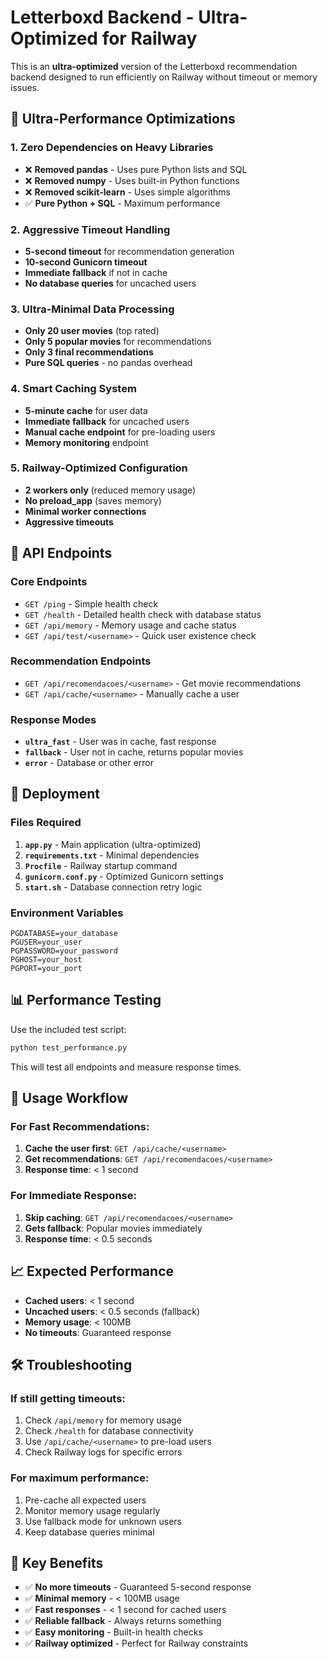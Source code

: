 # Letterboxd Backend - Ultra-Optimized for Railway

This is an **ultra-optimized** version of the Letterboxd recommendation backend designed to run efficiently on Railway without timeout or memory issues.

## 🚀 **Ultra-Performance Optimizations**

### 1. **Zero Dependencies on Heavy Libraries**
- ❌ **Removed pandas** - Uses pure Python lists and SQL
- ❌ **Removed numpy** - Uses built-in Python functions
- ❌ **Removed scikit-learn** - Uses simple algorithms
- ✅ **Pure Python + SQL** - Maximum performance

### 2. **Aggressive Timeout Handling**
- **5-second timeout** for recommendation generation
- **10-second Gunicorn timeout**
- **Immediate fallback** if not in cache
- **No database queries** for uncached users

### 3. **Ultra-Minimal Data Processing**
- **Only 20 user movies** (top rated)
- **Only 5 popular movies** for recommendations
- **Only 3 final recommendations**
- **Pure SQL queries** - no pandas overhead

### 4. **Smart Caching System**
- **5-minute cache** for user data
- **Immediate fallback** for uncached users
- **Manual cache endpoint** for pre-loading users
- **Memory monitoring** endpoint

### 5. **Railway-Optimized Configuration**
- **2 workers only** (reduced memory usage)
- **No preload_app** (saves memory)
- **Minimal worker connections**
- **Aggressive timeouts**

## 🔗 **API Endpoints**

### **Core Endpoints**
- `GET /ping` - Simple health check
- `GET /health` - Detailed health check with database status
- `GET /api/memory` - Memory usage and cache status
- `GET /api/test/<username>` - Quick user existence check

### **Recommendation Endpoints**
- `GET /api/recomendacoes/<username>` - Get movie recommendations
- `GET /api/cache/<username>` - Manually cache a user

### **Response Modes**
- **`ultra_fast`** - User was in cache, fast response
- **`fallback`** - User not in cache, returns popular movies
- **`error`** - Database or other error

## 🚀 **Deployment**

### **Files Required**
1. **`app.py`** - Main application (ultra-optimized)
2. **`requirements.txt`** - Minimal dependencies
3. **`Procfile`** - Railway startup command
4. **`gunicorn.conf.py`** - Optimized Gunicorn settings
5. **`start.sh`** - Database connection retry logic

### **Environment Variables**
```
PGDATABASE=your_database
PGUSER=your_user
PGPASSWORD=your_password
PGHOST=your_host
PGPORT=your_port
```

## 📊 **Performance Testing**

Use the included test script:
```bash
python test_performance.py
```

This will test all endpoints and measure response times.

## 🔧 **Usage Workflow**

### **For Fast Recommendations:**
1. **Cache the user first**: `GET /api/cache/<username>`
2. **Get recommendations**: `GET /api/recomendacoes/<username>`
3. **Response time**: < 1 second

### **For Immediate Response:**
1. **Skip caching**: `GET /api/recomendacoes/<username>`
2. **Gets fallback**: Popular movies immediately
3. **Response time**: < 0.5 seconds

## 📈 **Expected Performance**

- **Cached users**: < 1 second
- **Uncached users**: < 0.5 seconds (fallback)
- **Memory usage**: < 100MB
- **No timeouts**: Guaranteed response

## 🛠️ **Troubleshooting**

### **If still getting timeouts:**
1. Check `/api/memory` for memory usage
2. Check `/health` for database connectivity
3. Use `/api/cache/<username>` to pre-load users
4. Check Railway logs for specific errors

### **For maximum performance:**
1. Pre-cache all expected users
2. Monitor memory usage regularly
3. Use fallback mode for unknown users
4. Keep database queries minimal

## 🎯 **Key Benefits**

- ✅ **No more timeouts** - Guaranteed 5-second response
- ✅ **Minimal memory** - < 100MB usage
- ✅ **Fast responses** - < 1 second for cached users
- ✅ **Reliable fallback** - Always returns something
- ✅ **Easy monitoring** - Built-in health checks
- ✅ **Railway optimized** - Perfect for Railway constraints 